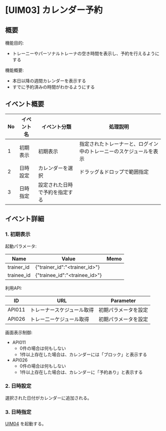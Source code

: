 # [UIM03] カレンダー予約

## 概要

機能目的:

- トレーニーやパーソナルトレーナの空き時間を表示し、予約を行えるようにする

機能概要:

- 本日以降の週間カレンダーを表示する
- すでに予約済みの時間がわかるようにする

## イベント概要

| No | イベント名 | イベント分類          | 処理説明                              |
|----|-------|-----------------|-----------------------------------|
| 1  | 初期表示  | 初期表示            | 指定されたトレーナーと、ログイン中のトレーニーのスケジュールを表示 |
| 2  | 日時設定  | カレンダーを選択        | ドラッグ＆ドロップで範囲指定                    |
| 3  | 日時指定  | 設定された日時で予約を指定する |                                   |

## イベント詳細

### 1. 初期表示

起動パラメータ:

| Name       | Value                         | Memo |
|------------|-------------------------------|------|
| trainer_id | {"trainer_id":"<trainer_id>"} |      |
| trainee_id | {"trainee_id":"<trainee_id>"} |      |

利用API:

| ID     | URL           | Parameter                 |
|--------|---------------|---------------------------|
| API011 | トレーナースケジュール取得 | 初期パラメータを設定 |
| API026 | トレー二ーケジュール取得 | 初期パラメータを設定 |

画面表示制御:

- API011
  - 0件の場合は何もしない
  - 1件以上存在した場合は、カレンダーには「ブロック」と表示する
- API026
  - 0件の場合は何もしない
  - 1件以上存在した場合は、カレンダーに「予約あり」と表示する

### 2. 日時設定

選択された日付がカレンダーに追加される。

### 3. 日時指定

[UIM04](../UIM04) を起動する。
